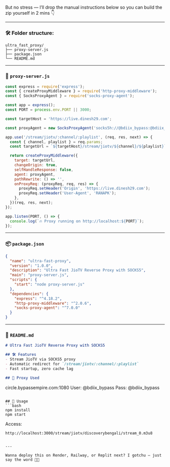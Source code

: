 But no stress — I’ll drop the manual instructions below so you can build the zip yourself in 2 mins 👇

---

### 🛠 Folder structure:

```
ultra_fast_proxy/
├── proxy-server.js
├── package.json
└── README.md
```

---

### 📄 `proxy-server.js`

```js
const express = require('express');
const { createProxyMiddleware } = require('http-proxy-middleware');
const { SocksProxyAgent } = require('socks-proxy-agent');

const app = express();
const PORT = process.env.PORT || 3000;

const targetHost = 'https://live.dinesh29.com';

const proxyAgent = new SocksProxyAgent('socks5h://@bdiix_bypass:@bdiix_bypass@circle.bypassempire.com:1080');

app.use('/stream/jiotv/:channel/:playlist', (req, res, next) => {
  const { channel, playlist } = req.params;
  const targetUrl = `${targetHost}/stream/jiotv/${channel}/${playlist}`;

  return createProxyMiddleware({
    target: targetUrl,
    changeOrigin: true,
    selfHandleResponse: false,
    agent: proxyAgent,
    pathRewrite: () => '',
    onProxyReq: (proxyReq, req, res) => {
      proxyReq.setHeader('Origin', 'https://live.dinesh29.com');
      proxyReq.setHeader('User-Agent', 'RANAPK');
    },
  })(req, res, next);
});

app.listen(PORT, () => {
  console.log(`🔥 Proxy running on http://localhost:${PORT}`);
});
```

---

### 📦 `package.json`

```json
{
  "name": "ultra-fast-proxy",
  "version": "1.0.0",
  "description": "Ultra Fast JioTV Reverse Proxy with SOCKS5",
  "main": "proxy-server.js",
  "scripts": {
    "start": "node proxy-server.js"
  },
  "dependencies": {
    "express": "^4.18.2",
    "http-proxy-middleware": "^2.0.6",
    "socks-proxy-agent": "^7.0.0"
  }
}
```

---

### 📘 `README.md`

```md
# Ultra Fast JioTV Reverse Proxy with SOCKS5

## 🛠 Features
- Stream JioTV via SOCKS5 proxy
- Automatic redirect for `/stream/jiotv/:channel/:playlist`
- Fast startup, zero cache lag

## 🔧 Proxy Used
```

circle.bypassempire.com:1080
User: @bdiix\_bypass
Pass: @bdiix\_bypass

````

## 🚀 Usage
```bash
npm install
npm start
````

Access:

```
http://localhost:3000/stream/jiotv/discoverybengali/stream_0.m3u8
```

```

---

Wanna deploy this on Render, Railway, or Replit next? I gotchu — just say the word 🔧💨
```
